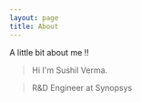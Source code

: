 ```yaml
---
layout: page
title: About
---
```


A little bit about me !!
> Hi I'm Sushil Verma. 

> R&D Engineer at Synopsys
